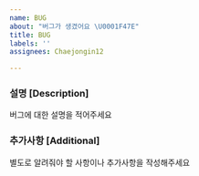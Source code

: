 ```yaml
---
name: BUG
about: "버그가 생겼어요 \U0001F47E"
title: BUG
labels: ''
assignees: Chaejongin12

---
```


### 설명 [Description] 
버그에 대한 설명을 적어주세요

### 추가사항 [Additional]
별도로 알려줘야 할 사항이나 추가사항을 작성해주세요
